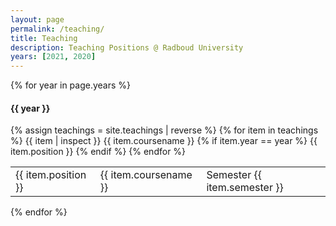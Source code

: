 ```yaml
---
layout: page
permalink: /teaching/
title: Teaching
description: Teaching Positions @ Radboud University
years: [2021, 2020]
---
```

{% for year in page.years %}
#### {{ year }}
  <table>
  {% assign teachings = site.teachings | reverse %}
  {% for item in teachings %}
  {{ item | inspect }}
  {{ item.coursename }}
    {% if item.year == year %}
      {{ item.position }}
      <tr class="noBorder">
        <td>{{ item.position }}</td>
        <td>{{ item.coursename  }}</td>
        <td>Semester {{ item.semester }}</td>
      </tr>
    {% endif %}
  {% endfor %}
  </table>
{% endfor %}
